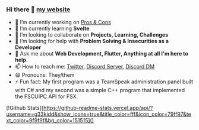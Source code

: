 ### Hi there 👋 [my website](https://g33kidd.dev)

- 🔭 I’m currently working on [Pros & Cons](https://play.google.com/store/apps/details?id=com.g33kidd.pros_cons)
- 🌱 I’m currently learning **Svelte**
- 👯 I’m looking to collaborate on **Projects, Learning, Challenges**
- 🤔 I’m looking for help with **Problem Solving & Insecurities as a Developer**
- 💬 Ask me about **Web Development, Flutter, Anything at all I'm here to help.**
- 📫 How to reach me: [Twitter](https://twitter.com/g33kidd), [Discord Server](), [Discord DM](https://discordapp.com/users/117046039277469696)
- 😄 Pronouns: They/them
- ⚡ Fun fact: My first program was a TeamSpeak administration panel built with C# and my second was a simple C++ program that implemented the FSCUIPC API for FSX.

[!Github Stats][https://github-readme-stats.vercel.app/api/?username=g33kidd&show_icons=true&title_color=fff&icon_color=79ff97&text_color=9f9f9f&bg_color=151515]()
